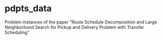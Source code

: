 # pdpts_data
Problem instances of the paper "Route Schedule Decomposition and Large Neighborhood Search for Pickup and Delivery Problem with Transfer Scheduling"
